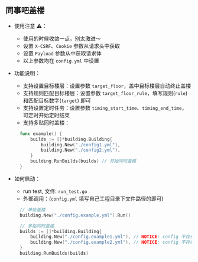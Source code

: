 ## 同事吧盖楼

- 使用注意 ⚠️：
  - 使用的时候收敛一点，别太激进～
  - 设置 `X-CSRF`、`Cookie` 参数从请求头中获取
  - 设置 `Payload` 参数从中获取请求体
  - 以上参数均在 `config.yml` 中设置


- 功能说明：
  - 支持设置目标楼层：设置参数 `target_floor`，盖中目标楼层自动终止盖楼
  - 支持规则匹配目标楼层：设置参数 `target_floor_rule`，填写规则(`rule`) 和匹配目标数字(`target`) 即可
  - 支持设置定时任务：设置参数 `timing_start_time`、`timing_end_time`，可定时开始定时结束
  - 支持多贴同时盖楼：
  ```go
    func example() {
        builds := []*building.Building{
            building.New("./config1.yml"), 
            building.New("./config2.yml"),
        }
        building.RunBuilds(builds) // 开始同时盖楼
    }
  ```
  
- 如何启动：
  - run test, 文件: `run_test.go`
  - 外部调用：(`config.yml` 填写自己工程目录下文件路径的即可)
  ```go
    // 单帖盖楼
    building.New("./config.example.yml").Run()
  
    // 多贴同时盖楼
    builds := []*building.Building{
        building.New("./config.example1.yml"), // NOTICE: config 不存在
        building.New("./config.example2.yml"), // NOTICE: config 不存在
    }
    building.RunBuilds(builds)
  ```